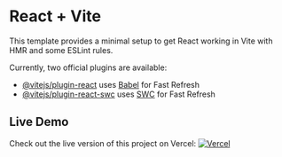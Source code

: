 # React + Vite

This template provides a minimal setup to get React working in Vite with HMR and some ESLint rules.

Currently, two official plugins are available:

- [@vitejs/plugin-react](https://github.com/vitejs/vite-plugin-react/blob/main/packages/plugin-react/README.md) uses [Babel](https://babeljs.io/) for Fast Refresh
- [@vitejs/plugin-react-swc](https://github.com/vitejs/vite-plugin-react-swc) uses [SWC](https://swc.rs/) for Fast Refresh

## Live Demo

Check out the live version of this project on Vercel: 
[![Vercel](https://img.shields.io/badge/Live%20Demo-Vercel-blue)](https://portfolio-l4gj5umv0-pradump2003s-projects.vercel.app)

